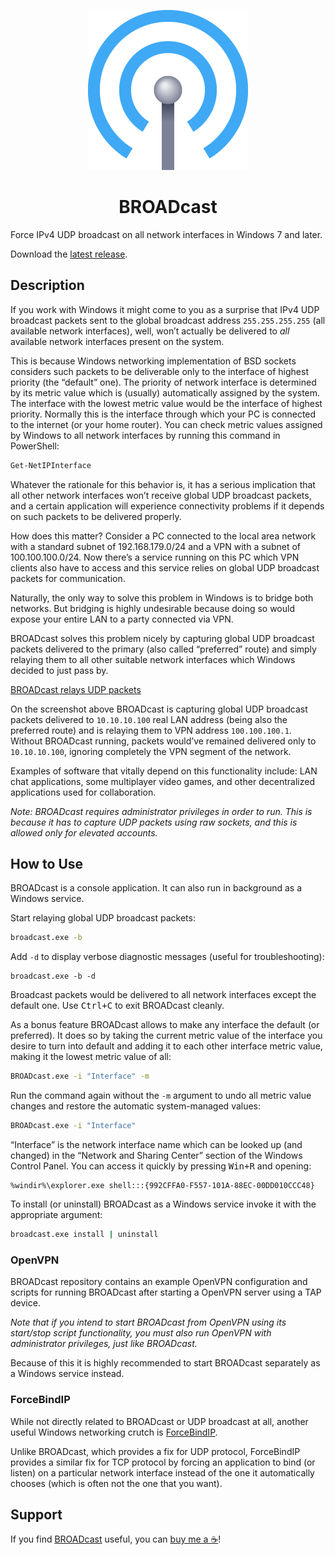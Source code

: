 <p align="center"><img alt="BROADcast" src="/icon/icon256.png"/></p>
<h1 align="center">BROADcast</h1>

<!--
![BROADcast](/icon/icon256.png)

# BROADcast
-->

Force IPv4 UDP broadcast on all network interfaces in Windows 7 and later.

Download the [latest release](https://github.com/ubihazard/broadcast/releases).

## Description

If you work with Windows it might come to you as a surprise that IPv4 UDP broadcast packets sent to the global broadcast address `255.255.255.255` (all available network interfaces), well, won’t actually be delivered to *all* available network interfaces present on the system.

This is because Windows networking implementation of BSD sockets considers such packets to be deliverable only to the interface of highest priority (the “default” one). The priority of network interface is determined by its metric value which is (usually) automatically assigned by the system. The interface with the lowest metric value would be the interface of highest priority. Normally this is the interface through which your PC is connected to the internet (or your home router). You can check metric values assigned by Windows to all network interfaces by running this command in PowerShell:

```sh
Get-NetIPInterface
```

Whatever the rationale for this behavior is, it has a serious implication that all other network interfaces won’t receive global UDP broadcast packets, and a certain application will experience connectivity problems if it depends on such packets to be delivered properly.

How does this matter? Consider a PC connected to the local area network with a standard subnet of 192.168.179.0/24 and a VPN with a subnet of 100.100.100.0/24. Now there’s a service running on this PC which VPN clients also have to access and this service relies on global UDP broadcast packets for communication.

Naturally, the only way to solve this problem in Windows is to bridge both networks. But bridging is highly undesirable because doing so would expose your entire LAN to a party connected via VPN.

BROADcast solves this problem nicely by capturing global UDP broadcast packets delivered to the primary (also called “preferred” route) and simply relaying them to all other suitable network interfaces which Windows decided to just pass by.

[BROADcast relays UDP packets](/screenshot.png)

On the screenshot above BROADcast is capturing global UDP broadcast packets delivered to `10.10.10.100` real LAN address (being also the preferred route) and is relaying them to VPN address `100.100.100.1`. Without BROADcast running, packets would’ve remained delivered only to `10.10.10.100`, ignoring completely the VPN segment of the network.

Examples of software that vitally depend on this functionality include: LAN chat applications, some multiplayer video games, and other decentralized applications used for collaboration.

*Note: BROADcast requires administrator privileges in order to run. This is because it has to capture UDP packets using raw sockets, and this is allowed only for elevated accounts.*

## How to Use

BROADcast is a console application. It can also run in background as a Windows service.

Start relaying global UDP broadcast packets:

```sh
broadcast.exe -b
```

Add `-d` to display verbose diagnostic messages (useful for troubleshooting):

```
broadcast.exe -b -d
```

Broadcast packets would be delivered to all network interfaces except the default one. Use <kbd>Ctrl+C</kbd> to exit BROADcast cleanly.

As a bonus feature BROADcast allows to make any interface the default (or preferred). It does so by taking the current metric value of the interface you desire to turn into default and adding it to each other interface metric value, making it the lowest metric value of all:

```sh
BROADcast.exe -i "Interface" -m
```

Run the command again without the `-m` argument to undo all metric value changes and restore the automatic system-managed values:

```sh
BROADcast.exe -i "Interface"
```

“Interface” is the network interface name which can be looked up (and changed) in the “Network and Sharing Center” section of the Windows Control Panel. You can access it quickly by pressing <kbd>Win+R</kbd> and opening:

```
%windir%\explorer.exe shell:::{992CFFA0-F557-101A-88EC-00DD010CCC48}
```

To install (or uninstall) BROADcast as a Windows service invoke it with the appropriate argument:

```sh
broadcast.exe install | uninstall
```

### OpenVPN

BROADcast repository contains an example OpenVPN configuration and scripts for running BROADcast after starting a OpenVPN server using a TAP device.

*Note that if you intend to start BROADcast from OpenVPN using its start/stop script functionality, you must also run OpenVPN with administrator privileges, just like BROADcast.*

Because of this it is highly recommended to start BROADcast separately as a Windows service instead.

### ForceBindIP

While not directly related to BROADcast or UDP broadcast at all, another useful Windows networking crutch is [ForceBindIP](http://r1ch.net/).

Unlike BROADcast, which provides a fix for UDP protocol, ForceBindIP provides a similar fix for TCP protocol by forcing an application to bind (or listen) on a particular network interface instead of the one it automatically chooses (which is often not the one that you want).

## Support

If you find [BROADcast](https://github.com/ubihazard/broadcast) useful, you can [buy me a ☕](https://www.buymeacoffee.com/ubihazard "Show support")!
